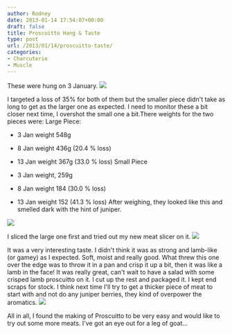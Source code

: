 ```yaml
---
author: Rodney
date: 2013-01-14 17:54:07+00:00
draft: false
title: Proscuitto Hang & Taste
type: post
url: /2013/01/14/proscuitto-taste/
categories:
- Charcuterie
- Muscle
---
```


These were hung on 3 January.
![](http://media.tumblr.com/28ef57a79d1ebae9672acdceba65e97d/tumblr_inline_mgmmsv8stw1ragrro.jpg)

I targeted a loss of 35% for both of them but the smaller piece didn't take as long to get as the larger one as expected. I need to monitor these a bit closer next time, I overshot the small one a bit.There weights for the two pieces were:
Large Piece:
  * 3 Jan weight 548g
  * 8 Jan weight 436g (20.4 % loss)
  * 13 Jan weight 367g (33.0 % loss)
Small Piece

  * 3 Jan weight, 259g
  * 8 Jan weight 184 (30.0 % loss)
  * 13 Jan weight 152 (41.3 % loss)
After weighing, they looked like this and smelled dark with the hint of juniper.


![](http://media.tumblr.com/3c0e0ebb40c07d2c8cd051dcb2348f27/tumblr_inline_mgmmtuaENJ1ragrro.jpg)

I sliced the large one first and tried out my new meat slicer on it.
![](http://media.tumblr.com/aa5f49ea7dc8c268936104b3032371ce/tumblr_inline_mgmmwlZFQd1ragrro.jpg)

It was a very interesting taste. I didn't think it was as strong and lamb-like (or gamey) as I expected. Soft, moist and really good. What threw this one over the edge was to throw it in a pan and crisp it up a bit, then it was like a lamb in the face! It was really great, can't wait to have a salad with some crisped lamb proscuitto on it.
I cut up the rest and packaged it. I kept end scraps for stock. I think next time I'll try to get a thicker piece of meat to start with and not do any juniper berries, they kind of overpower the aromatics.
![](http://media.tumblr.com/675db0cadbc7b654278dc3cc115ffe3f/tumblr_inline_mgmn12mGYd1ragrro.jpg)

All in all, I found the making of Proscuitto to be very easy and would like to try out some more meats. I've got an eye out for a leg of goat…
